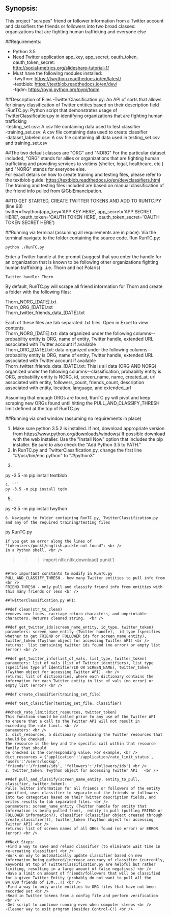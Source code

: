 ## Synopsis:  <br />
This project "scrapes" friend or follower information from a Twitter account and classifiers the friends or followers into two broad classes:  <br />
organizations that are fighting human trafficking and everyone else

##Requirements:
* Python 3.5
* Need Twitter application app_key, app_secret, oauth_token, oauth_token_secret:  <br />
http://social-metrics.org/slideshare-tutorial-1/ 
* Must have the following modules installed:  <br />
-twython: https://twython.readthedocs.io/en/latest/  <br />
-textblob: https://textblob.readthedocs.io/en/dev/  <br />
-tqdm: https://pypi.python.org/pypi/tqdm  <br />

##Description of Files
-TwitterClassification.py: An API of sorts that allows for binary classification of Twitter entities based on their description field  <br />
-RunTC.py: Python script that demonstrates usage of TwitterClassification.py in identifying organizations that are fighting human trafficking  <br />
-testing_set.csv: A csv file containing data used to test classifier  <br />
-training_set.csv: A csv file containing data used to create classifier  <br />
-dataset_labeled.csv: A csv file containing all data used in testing_set.csv and training_set.csv   <br />

##The two default classes are "ORG" and "NORG"
For the particular dataset included, "ORG" stands for allies or organizations that are fighting human trafficking and providing services to victims (shelter, legal, healthcare, etc.) and "NORG" stands for everyone else.  <br />
For exact details on how to create training and testing files, please refer to the textblob guide: https://textblob.readthedocs.io/en/dev/classifiers.html  <br />
The training and testing files included are based on manual classification of the friend info pulled from @GblEmancipation.  <br />

##TO GET STARTED, CREATE TWITTER TOKENS AND ADD TO RUNTC.PY (line 63)		
twitter=Twython(app_key='APP KEY HERE',
      app_secret='APP SECRET HERE',
      oauth_token='OAUTH TOKEN HERE',
      oauth_token_secret='OAUTH TOKEN SECRET HERE')  
      
##Running via terminal (assuming all requirements are in place):
Via the terminal navigate to the folder containing the source code. Run RunTC.py: 
```
python ./RunTC.py
```
Enter a Twitter handle at the prompt (suggest that you enter the handle for an organization that is known to be following other organizations fighting human trafficking...i.e. Thorn and not Polaris)
```
Twitter handle: Thorn
```
By default, RunTC.py will scrape all friend information for Thorn and create a folder with the 
following files:

Thorn_NORG_[DATE].txt <br />
Thorn_ORG_[DATE].txt <br />
Thorn_twitter_friends_data_[DATE].txt <br />

Each of these files are tab separated .txt files. Open in Excel to view contents. <br />
Thorn_NORG_[DATE].txt: data organized under the following columns--probability entity is ORG, name of entity, Twitter handle, extended URL associated with Twitter account if available <br />
Thorn_ORG_[DATE].txt: data organized under the following columns--probability entity is ORG, name of entity, Twitter handle, extended URL associated with Twitter account if available <br />
Thorn_twitter_friends_data_[DATE].txt: This is all data (ORG AND NORG) organized under the following columns--classification, probability entity is ORG, probability entity is NORG,  id, screen_name, name, created_at, url associated with entity, followers_count, friends_count, description associated with entity, location, language, and  extended_url <br />

Assuming that enough ORGs are found, RunTC.py will pivot and keep scraping new ORGs found until hitting the PULL_AND_CLASSIFY_THRESH limit defined at the top of RunTC.py

##Running via cmd window (assuming no requirements in place)
1. Make sure python 3.5.2 is installed. If not, download appropriate version from https://www.python.org/downloads/windows/
If possible download with the web installer. Use the "Install Now" option that includes the pip installer. Be sure to also check the "Add Python 3.5 to PATH."
2. In RunTC.py and TwitterClassification.py, change the first line "#!/usr/bin/enc python" to "#!python3"
3. ```
py -3.5 -m pip install textblob
```
4. ```
py -3.5 -m pip install tqdm
```
5. ```
py -3.5 -m pip install twython
```
6. Navigate to folder containing RunTC.py, TwitterClassification.py and any of the required training/testing files
```
py RunTC.py
```
If you get an error along the lines of "tokenizers/punkt/english.pickle not found": <br />
In a Python shell, <br />
```
>>>import nltk
>>>nltk.download('punkt')
```

##Two important constants to modify in RunTC.py
PULL_AND_CLASSIFY_THRESH - how many Twitter entities to pull info from <br />
FRIEND_THRESH - only pull and classify friend info from entities with this many friends or less <br />

##TwitterClassification.py API:

##def clean(str_to_clean)
removes new lines, carriage return characters, and unprintable characters. Returns cleaned string.  <br />

##def get_twitter_ids(screen_name_entity, id_type, twitter_token)
parameters: screen_name_entity (Twitter handle),  id_type (specifies whether to get FRIEND or FOLLOWER ids for screen_name_entity), twitter_token (Twython object for accessing Twitter API) <br />
returns:  list containing twitter ids found (no error) or empty list (error) <br />

##def get_twitter_info(list_of_vals, list_type, twitter_token)
parameters: list_of_vals (list of Twitter identifiers), list_type (specifies type of identifier?ID OR SCREEN_NAME), twitter_token (Twython object for accessing Twitter API). <br />
returns: list of dictionaries, where each dictionary contains the information for each Twitter entity in list_of_vals (no error) or empty list (error) <br />

##def create_classifier(training_set_file)

##def test_classifier(testing_set_file, classifier)

##check_rate_limit(dict_resources, twitter_token)
This function should be called prior to any use of the Twitter API
to ensure that a call to the Twitter API will not result in 
exceeding the rate limit. <br />
parameters: <br />
1. dict_resources, a dictionary containing the Twitter resources that should be checked.
The resource is the key and the specific call within that resource family that should
be checked is the corresponding value. For example, <br />
dict_resources = {'application':'/application/rate_limit_status', 'users':'/users/lookup', 
'friends':'/friends/ids', 'followers':'/followers/ids'} <br />
2. twitter_token: Twython object for accessing Twitter API   <br />              

##def pull_and_classify(screen_name_entity, entity_to_pull, classifier, twitter_token)-
Pulls Twitter information for all friends or followers of the entity specified, uses classifier to separate out the friends or followers into two categories based on their Twitter description fields, and writes results to tab separated files. <br />
parameters: screen_name_entity (Twitter handle for entity that information is being pulled from),  entity_to_pull (pulling FRIEND or FOLLOWER information?), classifier (classifier object created through create_classifier()), twitter_token (Twython object for accessing Twitter API) <br />
returns: list of screen names of all ORGs found (no error) or ERROR (error) <br />

##Next Steps:
-Find a way to save and reload classifier (to eliminate wait time in re-creating classifier) <br />
-Work on way to automatically update classifier based on new information being gathered/increase accuracy of classifier (currently, keywords at top of TwitterClassification.py are helpful but rather limiting, resulting in a large amount of false negatives) <br />
-Have a limit on amount of friends/followers that will be classified for a given Twitter Entity (probably do not want to pull all the 94,000 friends of IJM...!) <br />
-Find a way to only write entities to ORG files that have not been recorded yet <br />
-Read in Twitter tokens from a config file and perform verification <br />
-Get script to continue running even when computer sleeps <br />
-Cleaner way to exit program (besides Control-C!) <br />


